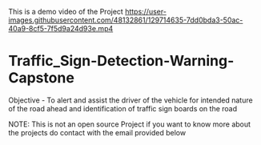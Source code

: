 
This is a demo video of the Project 
https://user-images.githubusercontent.com/48132861/129714635-7dd0bda3-50ac-40a9-8cf5-7f5d9a24d93e.mp4

# Traffic_Sign-Detection-Warning-Capstone
Objective - To alert and assist the driver of the vehicle for intended nature of the road ahead and identification of traffic sign boards on the road 


NOTE: This is not an open source Project if you want to know more about the projects do contact with the email provided below

